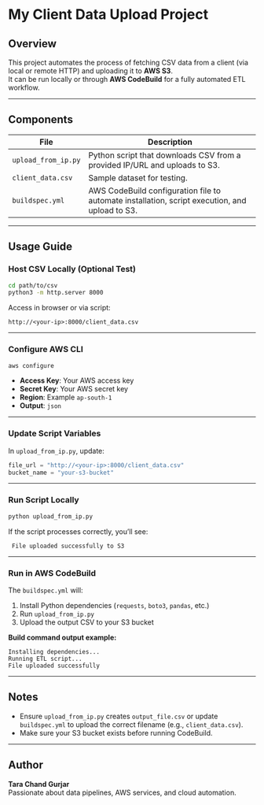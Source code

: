 #  My Client Data Upload Project

##  Overview
This project automates the process of fetching CSV data from a client (via local or remote HTTP) and uploading it to **AWS S3**.  
It can be run locally or through **AWS CodeBuild** for a fully automated ETL workflow.

---

##  Components

| File | Description |
|------|-------------|
| `upload_from_ip.py` | Python script that downloads CSV from a provided IP/URL and uploads to S3. |
| `client_data.csv` | Sample dataset for testing. |
| `buildspec.yml` | AWS CodeBuild configuration file to automate installation, script execution, and upload to S3. |

---

##  Usage Guide

### Host CSV Locally (Optional Test)
```bash
cd path/to/csv
python3 -m http.server 8000
```
Access in browser or via script:
```
http://<your-ip>:8000/client_data.csv
```

---

### Configure AWS CLI
```bash
aws configure
```
- **Access Key**: Your AWS access key  
- **Secret Key**: Your AWS secret key  
- **Region**: Example `ap-south-1`  
- **Output**: `json`

---

### Update Script Variables
In `upload_from_ip.py`, update:
```python
file_url = "http://<your-ip>:8000/client_data.csv"
bucket_name = "your-s3-bucket"
```

---

### Run Script Locally
```bash
python upload_from_ip.py
```
If the script processes correctly, you’ll see:
```
 File uploaded successfully to S3
```

---

### Run in AWS CodeBuild
The `buildspec.yml` will:
1. Install Python dependencies (`requests`, `boto3`, `pandas`, etc.)
2. Run `upload_from_ip.py`
3. Upload the output CSV to your S3 bucket

**Build command output example:**
```
Installing dependencies...
Running ETL script...
File uploaded successfully
```

---

## Notes
- Ensure `upload_from_ip.py` creates `output_file.csv` or update `buildspec.yml` to upload the correct filename (e.g., `client_data.csv`).
- Make sure your S3 bucket exists before running CodeBuild.

---

## Author
**Tara Chand Gurjar**  
Passionate about data pipelines, AWS services, and cloud automation.
